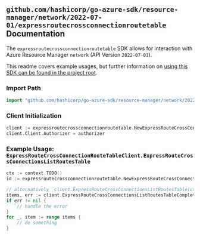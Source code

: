
## `github.com/hashicorp/go-azure-sdk/resource-manager/network/2022-07-01/expressroutecrossconnectionroutetable` Documentation

The `expressroutecrossconnectionroutetable` SDK allows for interaction with Azure Resource Manager `network` (API Version `2022-07-01`).

This readme covers example usages, but further information on [using this SDK can be found in the project root](https://github.com/hashicorp/go-azure-sdk/tree/main/docs).

### Import Path

```go
import "github.com/hashicorp/go-azure-sdk/resource-manager/network/2022-07-01/expressroutecrossconnectionroutetable"
```


### Client Initialization

```go
client := expressroutecrossconnectionroutetable.NewExpressRouteCrossConnectionRouteTableClientWithBaseURI("https://management.azure.com")
client.Client.Authorizer = authorizer
```


### Example Usage: `ExpressRouteCrossConnectionRouteTableClient.ExpressRouteCrossConnectionsListRoutesTable`

```go
ctx := context.TODO()
id := expressroutecrossconnectionroutetable.NewExpressRouteCrossConnectionPeeringRouteTableID("12345678-1234-9876-4563-123456789012", "example-resource-group", "expressRouteCrossConnectionValue", "peeringValue", "routeTableValue")

// alternatively `client.ExpressRouteCrossConnectionsListRoutesTable(ctx, id)` can be used to do batched pagination
items, err := client.ExpressRouteCrossConnectionsListRoutesTableComplete(ctx, id)
if err != nil {
	// handle the error
}
for _, item := range items {
	// do something
}
```
